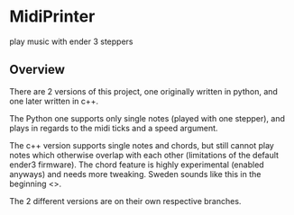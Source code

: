 # MidiPrinter
play music with ender 3 steppers

## Overview
There are 2 versions of this project, one originally written in python, and one later written in c++.

The Python one supports only single notes (played with one stepper), and plays in regards to the midi ticks and a speed argument.

The c++ version supports single notes and chords, but still cannot play notes which otherwise overlap with each other (limitations of the default ender3 firmware). The chord feature is highly experimental (enabled anyways) and needs more tweaking. Sweden sounds like this in the beginning <>.

The 2 different versions are on their own respective branches.
